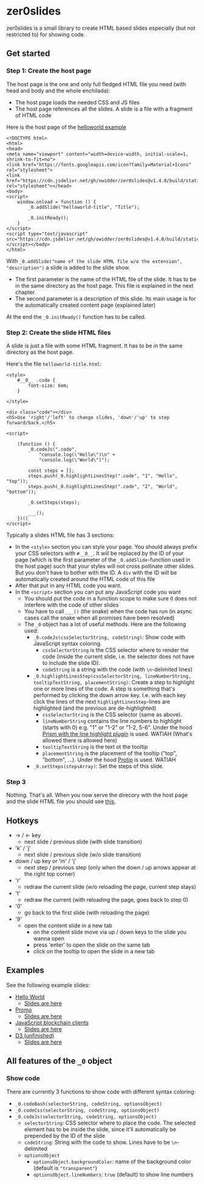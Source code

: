 # zer0slides

zer0slides is a small library to create HTML based slides especially (but not restricted to) for showing code.

## Get started

### Step 1: Create the host page

The host page is the one and only full fledged HTML file you need (with head and body and the whole enchilada):
* The host page loads the needed CSS and JS files
* The host page references all the slides. A slide is a file with a fragment of HTML code

Here is the host page of the [helloworld example](https://owidder.github.io/zer0slides/build/helloworld/indexPublic.html)

```
<!DOCTYPE html>
<html>
<head>
<meta name="viewport" content="width=device-width, initial-scale=1, shrink-to-fit=no">
<link href="https://fonts.googleapis.com/icon?family=Material+Icons" rel="stylesheet">
<link href="https://cdn.jsdelivr.net/gh/owidder/zer0slides@v1.4.0/build/static/css/z0.1.4.0.css" rel="stylesheet"></head>
<body>
<script>
    window.onload = function () {
        _0.addSlide("helloworld-title", "Title");

        _0.initReady();
    }
</script>
<script type="text/javascript" src="https://cdn.jsdelivr.net/gh/owidder/zer0slides@v1.4.0/build/static/js/z0.1.4.0.js"></script></body>
</html>

```

With `_0.addSlide("name of the slide HTML file w/o the extension", "description")` a slide is added to the slide show. 

* The first parameter is the name of the HTML file of the slide. 
It has to be in the same directory as the host page.
This file is explained in the next chapter.
* The second parameter is a description of this slide. 
Its main usage is for the automatically created content page (explained later)

At the end the `_0.initReady()` function has to be called.

### Step 2: Create the slide HTML files

A slide is just a file with some HTML fragment. It has to be in the same directory as the host page.

Here's the file `helloworld-title.html`:

```
<style>
    #__0__ .code {
        font-size: 6em;
    }

</style>

<div class="code"></div>
<h5>Use 'right'/'left' to change slides, 'down'/'up' to step forward/back.</h5>

<script>

    (function () {
        _0.codeJs(".code",
            "console.log(\"Hello\")\n" +
            "console.log(\"World\")");

        const steps = [];
        steps.push(_0.highlightLinesStep(".code", "1", "Hello", "top"));
        steps.push(_0.highlightLinesStep(".code", "2", "World", "bottom"));

        _0.setSteps(steps);

        ___();
    })()
</script>
```

Typically a slides HTML file has 3 sections:
* In the `<style>` section you can style your page. You should always prefix your CSS selectors with `#__0__`.
It will be replaced by the ID of your page (which is the first parameter of the `_0.addSlide`-function used in the host page)
 such that your styles will not cross pollinate other slides. But you don't have to bother with the ID. 
 A `div` with the ID will be automatically created around the HTML code of this file
* After that put in any HTML code you want. 
* In the `<script>` section you can put any JavaScript code you want
    * You should put the code in a function scope to make sure it does not interfere with the code of other slides
    * You have to call `___()` (the snake) when the code has run 
    (in async cases call the snake when all promises have been resolved)
    * The `_0` object has a lot of useful methods. Here are the following used:
        * `_0.codeJs(cssSelectorString, codeString)`: Show code with JavaScript syntax coloring. 
            * `cssSelectorString` is the CSS selector where to render the code 
        (inside the current slide, i.e. the selector does not have to include the slide ID). 
            * `codeString` is a string with the code (with `\n`-delimited lines)
        * `_0.highlightLinesStep(cssSelectorString, lineNumberString, tooltipTextString, placementString)`: Create a step to highlight one or more lines of the code. 
        A step is something that's performed by clicking the down arrow key. 
        I.e. with each key click the lines of the next `highlightLinesStep`-lines are highlighted (and the previous are de-highlighted) 
            * `cssSelectorString` is the CSS selector (same as above). 
            * `lineNumberString` contains the line numbers to highlight (starts with 0) e.g. "1" or "1-2" or "1-2, 5-6".
            Under the hood [Prism with the line highlight plugin](https://prismjs.com/plugins/line-highlight/) is used. 
            WATIAH (What's allowed there is allowed here) 
            * `tooltipTextString` is the text ot the tooltip
            * `placementString` is the placement of the tooltip ("top", "bottom", ...).
            Under the hood [Protip](https://github.com/wintercounter/Protip#list-of-available-positions) is used.
            WATIAH
         * `_0.setSteps(stepsArray)`: Set the steps of this slide. 

### Step 3
Nothing. That's all. When you now serve the direcory with the host page and the slide HTML file you 
should see [this](https://owidder.github.io/zer0slides/build/helloworld/indexPublic.html).         

## Hotkeys

* -> / <- key
    * next slide / previous slide (with slide transition)
* 'k' / 'j'
    * next slide / previous slide (w/o slide transition)
* down / up key or 'm' / 'j'
    * next step / previous step (only when the down / up arrows appear at the right top corner)
* 'r'
    * redraw the current slide (w/o reloading the page, current step stays)
* 't'
    * redraw the current (with reloading the page, goes back to step 0)
* '0'
    * go back to the first slide (with reloading the page)
* '9'
    * open the content slide in a new tab
        * on the content slide move via up / down keys to the slide you wanna open
        * press 'enter' to open the slide on the same tab
        * click on the tooltip to open the slide in a new tab

## Examples

See the following example slides:
* [Hello World](https://owidder.github.io/zer0slides/build/helloworld/indexPublic.html)
    * [Slides are here](https://github.com/owidder/zer0slides/tree/master/public/helloworld)
* [Promo](https://owidder.github.io/zer0slides/build/promo/indexPublic.html)
    * [Slides are here](https://github.com/owidder/zer0slides/tree/master/public/promo)
* [JavaScript blockchain clients](https://owidder.github.io/zer0slides/build/blockchain/indexPublic.html)
    * [Slides are here](https://github.com/owidder/zer0slides/tree/master/public/blockchain)
* [D3 (unfinished)](https://owidder.github.io/zer0slides/build/d3/indexPublic.html)
    * [Slides are here](https://github.com/owidder/zer0slides/tree/master/public/d3)

## All features of the `_0` object

### Show code

There are currently 3 functions to show code with different syntax coloring:

* `_0.codeBash(selectorString, codeString, optionsObject)`
* `_0.codeCss(selectorString, codeString, optionsObject)`
* `_0.codeJs(selectorString, codeString, optionsObject)`
    * `selectorString`: CSS selector where to place the code.
    The selected element has to be inside the slide, since it'll
    automatically be prepended by the ID of the slide
    * `codeString`: String with the code to show. 
    Lines have to be `\n`-delimited
    * `optionsObject`
        * `optionsObject.backgroundColor`: name of the background color (default is `"transparent"`)
        * `optionsObject.lineNumbers`: `true` (default) to show line numbers